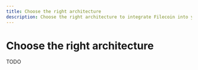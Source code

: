 ```yaml
---
title: Choose the right architecture
description: Choose the right architecture to integrate Filecoin into your application.
---
```


# Choose the right architecture

TODO
